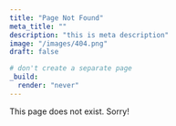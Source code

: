 ```yaml
---
title: "Page Not Found"
meta_title: ""
description: "this is meta description"
image: "/images/404.png"
draft: false

# don't create a separate page
_build:
  render: "never"
---
```


This page does not exist. Sorry!
